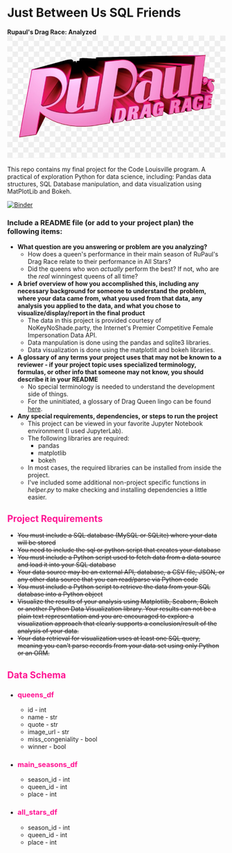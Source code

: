 
<h1>Just Between Us SQL Friends</h1>
<b>Rupaul's Drag Race: Analyzed</b>

<img src="media/logo.jpg" />

<p>This repo contains my final project for the Code Louisville program. A practical of exploration Python for data science, including: Pandas data structures, SQL Database manipulation, and data visualization using MatPlotLib and Bokeh.</p>

[![Binder](https://mybinder.org/badge_logo.svg)](https://mybinder.org/v2/gh/MatthewFante/just_between_us_sql_friends/master?filepath=just_between_us_sql_friends.ipynb)

<h3>Include a README file (or add to your project plan) the following items:</h3>

<ul>
    <li><b>What question are you answering or problem are you analyzing?</b>
        <ul>
            <li>How does a queen's performance in their main season of RuPaul's Drag Race relate to their performance in All Stars? </li>
            <li>Did the queens who won <i>actually</i> perform the best? If not, who are the <i>real</i> winningest queens of all time?</li>
        </ul>
    </li>
    <li><b>A brief overview of how you accomplished this, including any necessary background for someone to understand the problem, where your data came from, what you used from that data, any analysis you applied to the data, and what you chose to visualize/display/report in the final product</b>
        <ul>
            <li>The data in this project is provided courtesy of NoKeyNoShade.party, the Internet's Premier Competitive Female Impersonation Data API.</li>
            <li>Data manpulation is done using the pandas and sqlite3 libraries.</li>
            <li>Data visualization is done using the matplotlit and bokeh libraries.</li>
        </ul>
    </li>
    <li><b>A glossary of any terms your project uses that may not be known to a reviewer - if your project topic uses specialized terminology, formulas, or other info that someone may not know, you should describe it in your README</b>
        <ul>
            <li>No special terminology is needed to understand the development side of things.</li>
            <li>For the uninitiated, a glossary of Drag Queen lingo can be found <a href="https://rupaulsdragrace.fandom.com/wiki/RuPaul%27s_Drag_Race_Dictionary">here</a>.</li>
        </ul>
    </li>
    <li><b>Any special requirements, dependencies, or steps to run the project</b>
        <ul>
            <li>This project can be viewed in your favorite Jupyter Notebook environment (I used JupyterLab).</li>
            <li>The following libraries are required:
                <ul>
                    <li>pandas</li>
                    <li>matplotlib</li>
                    <li>bokeh</li>
                </ul>
            </li>
            <li>In most cases, the required libraries can be installed from inside the project. 
            <li>I've included some additional non-project specific functions in <i>helper.py</i> to make checking and installing dependencies a little easier.</li>
        </ul>
    </li>
</ul>

 

<h2 style="color:deeppink">Project Requirements</h2>

<ul>
    <li><strike>You must include a SQL database (MySQL or SQLite) where your data will be stored</strike></li>
    <li><strike>You need to include the sql or python script that creates your database</strike></li>
    <li><strike>You must include a Python script used to fetch data from a data source and load it into your SQL database</strike></li>
    <li><strike>Your data source may be an external API, database, a CSV file, JSON, or any other data source that you can read/parse via Python code</strike></li>
    <li><strike>You must include a Python script to retrieve the data from your SQL database into a Python object</strike></li>
    <li><strike>Visualize the results of your analysis using Matplotlib, Seaborn, Bokeh or another Python Data Visualization library. Your results can not be a plain text representation and you are encouraged to explore a visualization approach that clearly supports a conclusion/result of the analysis of your data.</strike></li>
    <li><strike>Your data retrieval for visualization uses at least one SQL query, meaning you can't parse records from your data set using only Python or an ORM. </strike></li>
</ul>

<h2 style="color:deeppink">Data Schema</h2>
<ul>
    <li>
        <h3 style="color:deeppink">queens_df</h3>
        <ul>
            <li>id - int</li>
            <li>name - str</li>
            <li>quote - str</li>
            <li>image_url - str</li>
            <li>miss_congeniality - bool</li>
            <li>winner - bool</li>
        </ul>
    </li>
    <li>
        <h3 style="color:deeppink">main_seasons_df</h3>  
        <ul>
            <li>season_id - int</li>
            <li>queen_id - int</li>
            <li>place - int</li>
        </ul>
    </li> 
    <li>
        <h3 style="color:deeppink">all_stars_df</h3>
        <ul>
            <li>season_id - int</li>
            <li>queen_id - int</li>
            <li>place - int</li>
        </ul>
    </li>
</ul>
